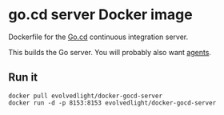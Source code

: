 # go.cd server Docker image

Dockerfile for the [Go.cd](http://go.cd) continuous integration server.

This builds the Go server. You will probably also want [agents](https://github.com/evolvedlight/docker-gocd-agent).

## Run it

    docker pull evolvedlight/docker-gocd-server
    docker run -d -p 8153:8153 evolvedlight/docker-gocd-server
